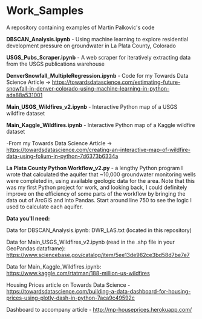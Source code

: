 # Work_Samples
A repository containing examples of Martin Palkovic's code

<b>DBSCAN_Analysis.ipynb</b> - Using machine learning to explore residential development pressure on groundwater in La Plata County, Colorado

<b>USGS_Pubs_Scraper.ipynb</b> - A web scraper for iteratively extracting data from the USGS publications warehouse

<b>DenverSnowfall_MultipleRegression.ipynb</b> - Code for my Towards Data Science Article -> <a>https://towardsdatascience.com/estimating-future-snowfall-in-denver-colorado-using-machine-learning-in-python-ada88a531001</a>

<b>Main_USGS_Wildfires_v2.ipynb</b> - Interactive Python map of a USGS wildfire dataset
  
<b>Main_Kaggle_Wildfires.ipynb</b> - Interactive Python map of a Kaggle wildfire dataset

-From my Towards Data Science Article -> <a>https://towardsdatascience.com/creating-an-interactive-map-of-wildfire-data-using-folium-in-python-7d6373b6334a</a>

<b>La Plata County Python Workflow_v2.py</b> - a lengthy Python program I wrote that calculated the aquifer that ~10,000 groundwater monitoring wells were completed in, using available geologic data for the area. Note that this was my first Python project for work, and looking back, I could definitely improve on the efficiency of some parts of the workflow by bringing the data out of ArcGIS and into Pandas. Start around line 750 to see the logic I used to calculate each aquifer.


<b>Data you'll need:</b>

Data for DBSCAN_Analysis.ipynb: 
DWR_LAS.txt (located in this repository)

Data for Main_USGS_Wildfires_v2.ipynb (read in the .shp file in your GeoPandas dataframe):
https://www.sciencebase.gov/catalog/item/5ee13de982ce3bd58d7be7e7

Data for Main_Kaggle_Wildfires.ipynb:
https://www.kaggle.com/rtatman/188-million-us-wildfires

Housing Prices article on Towards Data Science - https://towardsdatascience.com/building-a-data-dashboard-for-housing-prices-using-plotly-dash-in-python-7aca9c49592c

Dashboard to accompany article - http://mp-houseprices.herokuapp.com/
